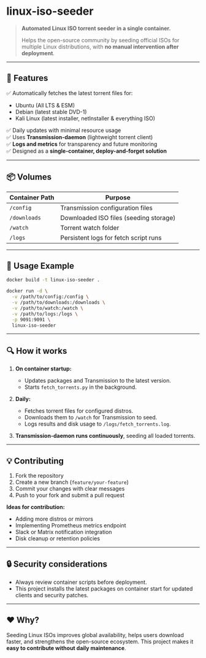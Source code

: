 # linux-iso-seeder

> **Automated Linux ISO torrent seeder in a single container.**
>
> Helps the open-source community by seeding official ISOs for multiple Linux distributions, with **no manual intervention after deployment**.

---

## 🚀 **Features**

✅ Automatically fetches the latest torrent files for:

- Ubuntu (All LTS & ESM)
- Debian (latest stable DVD-1)
- Kali Linux (latest installer, netInstaller & everything ISO)

✅ Daily updates with minimal resource usage  
✅ Uses **Transmission-daemon** (lightweight torrent client)  
✅ **Logs and metrics** for transparency and future monitoring  
✅ Designed as a **single-container, deploy-and-forget solution**

---

## 📦 **Volumes**

| Container Path | Purpose |
|---|---|
| `/config` | Transmission configuration files |
| `/downloads` | Downloaded ISO files (seeding storage) |
| `/watch` | Torrent watch folder |
| `/logs` | Persistent logs for fetch script runs |

---

## 📝 **Usage Example**

```bash
docker build -t linux-iso-seeder .

docker run -d \
  -v /path/to/config:/config \
  -v /path/to/downloads:/downloads \
  -v /path/to/watch:/watch \
  -v /path/to/logs:/logs \
  -p 9091:9091 \
  linux-iso-seeder
```

---

## 🔍 **How it works**

1. **On container startup:**
   - Updates packages and Transmission to the latest version.
   - Starts `fetch_torrents.py` in the background.

2. **Daily:**
   - Fetches torrent files for configured distros.
   - Downloads them to `/watch` for Transmission to seed.
   - Logs results and disk usage to `/logs/fetch_torrents.log`.

3. **Transmission-daemon runs continuously**, seeding all loaded torrents.

---

## 💡 **Contributing**

1. Fork the repository  
2. Create a new branch (`feature/your-feature`)  
3. Commit your changes with clear messages  
4. Push to your fork and submit a pull request

**Ideas for contribution:**

- Adding more distros or mirrors  
- Implementing Prometheus metrics endpoint  
- Slack or Matrix notification integration  
- Disk cleanup or retention policies

---

## 🔒 **Security considerations**

- Always review container scripts before deployment.  
- This project installs the latest packages on container start for updated clients and security patches.

---

## ❤️ **Why?**

Seeding Linux ISOs improves global availability, helps users download faster, and strengthens the open-source ecosystem. This project makes it **easy to contribute without daily maintenance**.

